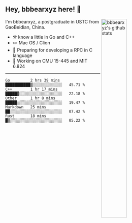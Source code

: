 ## Hey, bbbearxyz here! :wave:

<img align="right" alt="bbbearxyz's github stats" width="40%" src="https://github-readme-stats.vercel.app/api?username=bbbearxyz&show_icons=true">

I'm bbbearxyz, a postgraduate in USTC from GaoBeidian, China.

-   :hammer_and_pick:    know a little in Go and C++
-   :pencil2: Mac OS / Clion
-   :seedling: Preparing for developing a RPC in C language 
-   :thinking: Working on CMU 15-445 and MIT 6.824
---
<!--START_SECTION:waka-->
```text
Go         2 hrs 39 mins   ███████████▒░░░░░░░░░░░░░   45.71 % 
C++        1 hr 17 mins    █████▓░░░░░░░░░░░░░░░░░░░   22.18 % 
Other      1 hr 8 mins     █████░░░░░░░░░░░░░░░░░░░░   19.47 % 
Markdown   25 mins         ██░░░░░░░░░░░░░░░░░░░░░░░   07.42 % 
Rust       18 mins         █▒░░░░░░░░░░░░░░░░░░░░░░░   05.22 % 
```
<!--END_SECTION:waka-->
